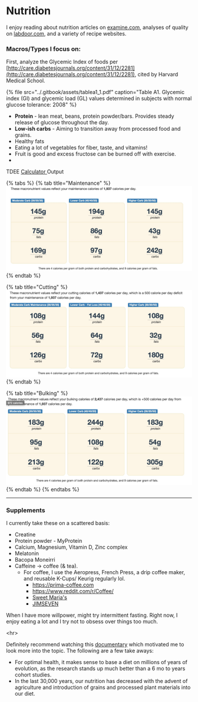 # Nutrition

I enjoy reading about nutrition articles on  [examine.com](https://examine.com),  analyses of quality on [labdoor.com](http://labdoor.com), and a variety of recipe websites. 

### Macros/Types I focus on:

First, analyze the Glycemic Index of foods per [http://care.diabetesjournals.org/content/31/12/2281](http://care.diabetesjournals.org/content/31/12/2281), cited by Harvard Medical School.

{% file src="../.gitbook/assets/tablea1\_1.pdf" caption="Table A1. Glycemic index \(GI\) and glycemic load \(GL\) values determined in subjects with normal glucose tolerance: 2008" %}

* **Protein** - lean meat, beans, protein powder/bars. Provides steady release of glucose throughout the day.
* **Low-ish carbs** - Aiming to transition away from processed food and grains. 
* Healthy fats
* Eating a lot of vegetables for fiber, taste, and vitamins!
* Fruit is good and excess fructose can be burned off with exercise.
* 
TDEE [Calculator ](https://tdeecalculator.net/result.php?s=imperial&g=female&age=20&lbs=116&in=62&act=1.55&f=1) Output 

{% tabs %}
{% tab title="Maintenance" %}
![](../.gitbook/assets/image%20%281%29.jpeg)
{% endtab %}

{% tab title="Cutting" %}
![](../.gitbook/assets/image%20%283%29.jpeg)
{% endtab %}

{% tab title="Bulking" %}
![](../.gitbook/assets/image%20%282%29.jpeg)
{% endtab %}
{% endtabs %}

* * *
### Supplements 

I currently take these  on a scattered basis:

* Creatine
* Protein powder - MyProtein
* Calcium, Magnesium, Vitamin D, Zinc complex
* Melatonin
* Bacopa Moneirri 
* Caffeine →  coffee (& tea). 
  * For coffee, I use the Aeropress, French Press, a drip coffee maker, and reusable K-Cups/ Keurig regularly lol. 
    * https://prima-coffee.com
    * https://www.reddit.com/r/Coffee/ 
    * [Sweet Maria's](http://www.sweetmarias.com/index.php) 
    * [JIMSEVEN](http://www.jimseven.com/) 

When I have more willpower, might try intermittent fasting. Right now, I enjoy eating a lot and I try not to obsess over things too much. 

&lt;hr&gt;

Definitely recommend watching this [documentary](https://theperfecthumandiet2.com) which motivated me to look more into the topic. The following are a few take aways:

* For optimal health, it makes sense to base a diet on millions of years of evolution, as the research stands up much better than a 6 mo to years cohort studies.
* In the last 30,000 years, our nutrition has decreased with the advent of agriculture and introduction of grains and processed plant materials into our diet.



